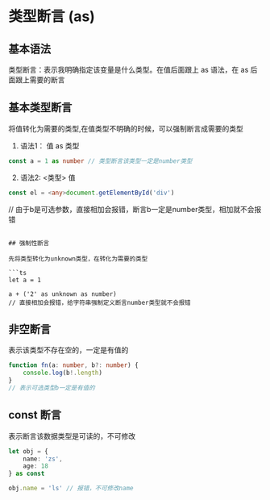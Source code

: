# 类型断言 (as)

## 基本语法 

类型断言：表示我明确指定该变量是什么类型。在值后面跟上 as 语法，在 as 后面跟上需要的断言

## 基本类型断言

将值转化为需要的类型,在值类型不明确的时候，可以强制断言成需要的类型

1. 语法1： 值 as 类型

```ts
const a = 1 as number // 类型断言该类型一定是number类型

```
2. 语法2: <类型> 值

```ts
const el = <any>document.getElementById('div')
```


// 由于b是可选参数，直接相加会报错，断言b一定是number类型，相加就不会报错
```

## 强制性断言

先将类型转化为unknown类型，在转化为需要的类型

```ts
let a = 1

a + ('2' as unknown as number)
// 直接相加会报错，给字符串强制定义断言number类型就不会报错
```

## 非空断言

表示该类型不存在空的，一定是有值的

```ts
function fn(a: number, b?: number) {
    console.log(b!.length)
}
// 表示可选类型b一定是有值的
```

## const 断言

表示断言该数据类型是可读的，不可修改

```ts
let obj = {
    name: 'zs',
    age: 18
} as const

obj.name = 'ls' // 报错，不可修改name
```